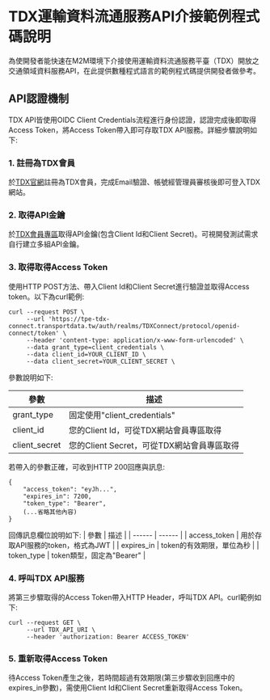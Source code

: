 # TDX運輸資料流通服務API介接範例程式碼說明


為使開發者能快速在M2M環境下介接使用運輸資料流通服務平臺（TDX）開放之交通領域資料服務API，在此提供數種程式語言的範例程式碼提供開發者做參考。

## API認證機制
TDX API皆使用OIDC Client Credentials流程進行身份認證，認證完成後即取得Access Token，將Access Token帶入即可存取TDX API服務。詳細步驟說明如下:

### 1. 註冊為TDX會員 
於[TDX官網](https://tpe-tdx-connect.transportdata.tw/register)註冊為TDX會員，完成Email驗證、帳號經管理員審核後即可登入TDX網站。

### 2. 取得API金鑰 
於[TDX會員專區](https://tpe-tdx-connect.transportdata.tw/user/dataservice/key)取得API金鑰(包含Client Id和Client Secret)。可視開發測試需求自行建立多組API金鑰。

### 3. 取得取得Access Token
使用HTTP POST方法、帶入Client Id和Client Secret進行驗證並取得Access token。以下為curl範例:
```
curl --request POST \
     --url 'https://tpe-tdx-connect.transportdata.tw/auth/realms/TDXConnect/protocol/openid-connect/token' \
     --header 'content-type: application/x-www-form-urlencoded' \
     --data grant_type=client_credentials \
     --data client_id=YOUR_CLIENT_ID \
     --data client_secret=YOUR_CLIENT_SECRET \
```
參數說明如下:

| 參數 | 描述 |
| ------ | ------ |
| grant_type | 固定使用"client_credentials" |
| client_id | 您的Client Id，可從TDX網站會員專區取得 |
| client_secret | 您的Client Secret，可從TDX網站會員專區取得 |

若帶入的參數正確，可收到HTTP 200回應與訊息:
```
{
    "access_token": "eyJh...",
    "expires_in": 7200,
    "token_type": "Bearer",
    (...省略其他內容)
}
```
回傳訊息欄位說明如下:
| 參數 | 描述 |
| ------ | ------ |
| access_token | 用於存取API服務的token，格式為JWT |
| expires_in | token的有效期限，單位為秒 |
| token_type | token類型，固定為"Bearer" |


### 4. 呼叫TDX API服務
將第三步驟取得的Access Token帶入HTTP Header，呼叫TDX API。curl範例如下:
```
curl --request GET \
     --url TDX_API_URI \
     --header 'authorization: Bearer ACCESS_TOKEN'
```

### 5. 重新取得Access Token
待Access Token產生之後，若時間超過有效期限(第三步驟收到回應中的expires_in參數)，需使用Client Id和Client Secret重新取得Access Token。



